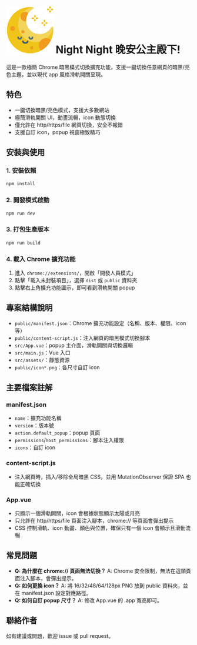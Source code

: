 # ![主畫面](public/icon128.png) Night Night 晚安公主殿下!

這是一款極簡 Chrome 暗黑模式切換擴充功能，支援一鍵切換任意網頁的暗黑/亮色主題，並以現代 app 風格滑軌開關呈現。

## 特色
- 一鍵切換暗黑/亮色模式，支援大多數網站
- 極簡滑軌開關 UI，動畫流暢，icon 動態切換
- 僅允許在 http/https/file 網頁切換，安全不報錯
- 支援自訂 icon，popup 視窗極致精巧

## 安裝與使用

### 1. 安裝依賴
```sh
npm install
```

### 2. 開發模式啟動
```sh
npm run dev
```

### 3. 打包生產版本
```sh
npm run build
```

### 4. 載入 Chrome 擴充功能
1. 進入 `chrome://extensions/`，開啟「開發人員模式」
2. 點擊「載入未封裝項目」，選擇 `dist` 或 `public` 資料夾
3. 點擊右上角擴充功能圖示，即可看到滑軌開關 popup

## 專案結構說明

- `public/manifest.json`：Chrome 擴充功能設定（名稱、版本、權限、icon 等）
- `public/content-script.js`：注入網頁的暗黑模式切換腳本
- `src/App.vue`：popup 主介面，滑軌開關與切換邏輯
- `src/main.js`：Vue 入口
- `src/assets/`：靜態資源
- `public/icon*.png`：各尺寸自訂 icon

## 主要檔案註解

### manifest.json
- `name`：擴充功能名稱
- `version`：版本號
- `action.default_popup`：popup 頁面
- `permissions`/`host_permissions`：腳本注入權限
- `icons`：自訂 icon

### content-script.js
- 注入網頁時，插入/移除全局暗黑 CSS，並用 MutationObserver 保證 SPA 也能正確切換

### App.vue
- 只顯示一個滑軌開關，icon 會根據狀態顯示太陽或月亮
- 只允許在 http/https/file 頁面注入腳本，chrome:// 等頁面會彈出提示
- CSS 控制滑軌、icon 動畫、顏色與位置，確保只有一個 icon 會顯示且滑動流暢

## 常見問題

- **Q: 為什麼在 chrome:// 頁面無法切換？**
  A: Chrome 安全限制，無法在這類頁面注入腳本，會彈出提示。
- **Q: 如何更換 icon？**
  A: 將 16/32/48/64/128px PNG 放到 public 資料夾，並在 manifest.json 設定對應路徑。
- **Q: 如何自訂 popup 尺寸？**
  A: 修改 App.vue 的 .app 寬高即可。

## 聯絡作者
如有建議或問題，歡迎 issue 或 pull request。
